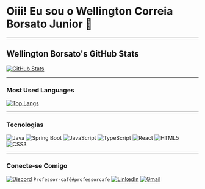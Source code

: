 # Oiii! Eu sou o Wellington Correia Borsato Junior 👋

---

## Wellington Borsato's GitHub Stats

[![GitHub Stats](https://github-readme-stats.vercel.app/api?username=wellingtoncorreia&show_icons=true&theme=radical)](https://github.com/wellingtoncorreia)

---

### Most Used Languages

[![Top Langs](https://github-readme-stats.vercel.app/api/top-langs/?username=wellingtoncorreia&layout=compact&theme=radical)](https://github.com/wellingtoncorreia)

---

### Tecnologias

![Java](https://img.shields.io/badge/-Java-007396?style=flat-square&logo=java&logoColor=white)
![Spring Boot](https://img.shields.io/badge/-Spring%20Boot-6DB33F?style=flat-square&logo=spring-boot&logoColor=white)
![JavaScript](https://img.shields.io/badge/-JavaScript-F7DF1E?style=flat-square&logo=javascript&logoColor=black)
![TypeScript](https://img.shields.io/badge/-TypeScript-007ACC?style=flat-square&logo=typescript&logoColor=white)
![React](https://img.shields.io/badge/-React-61DAFB?style=flat-square&logo=react&logoColor=white)
![HTML5](https://img.shields.io/badge/-HTML5-E34F26?style=flat-square&logo=html5&logoColor=white)
![CSS3](https://img.shields.io/badge/-CSS3-1572B6?style=flat-square&logo=css3)

---

### Conecte-se Comigo

[![Discord](https://img.shields.io/badge/Discord-7289DA?style=flat-square&logo=discord&logoColor=white)](https://discord.com) `Professor-café#professorcafe`
[![LinkedIn](https://img.shields.io/badge/LinkedIn-0077B5?style=flat-square&logo=linkedin&logoColor=white)](https://www.linkedin.com/in/wellington-correia-borsato-junior-3a8732a8)
[![Gmail](https://img.shields.io/badge/Gmail-D14836?style=flat-square&logo=gmail&logoColor=white)](mailto:wellingtonti.fkb@gmail.com)
